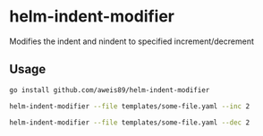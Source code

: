# helm-indent-modifier
Modifies the indent and nindent to specified increment/decrement

## Usage
```bash
go install github.com/aweis89/helm-indent-modifier

helm-indent-modifier --file templates/some-file.yaml --inc 2

helm-indent-modifier --file templates/some-file.yaml --dec 2
```
